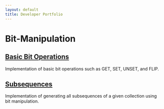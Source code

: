 ```yaml
---
layout: default
title: Developer Portfolio
---
```


# Bit-Manipulation

## [Basic Bit Operations](https://github.com/Yash9988/self-learn/blob/main/BM/Basics.py)
Implementation of basic bit operations such as GET, SET, UNSET, and FLIP.

## [Subsequences](https://github.com/Yash9988/self-learn/blob/main/BM/Subsequences.py)
Implementation of generating all subsequences of a given collection using bit manipulation.